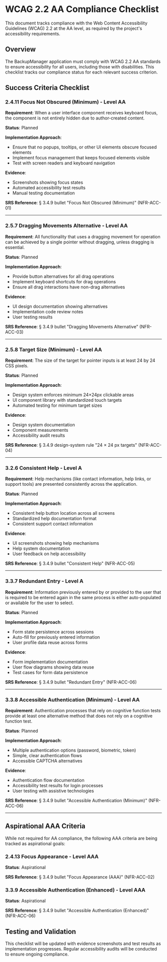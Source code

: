 # WCAG 2.2 AA Compliance Checklist

This document tracks compliance with the Web Content Accessibility Guidelines (WCAG) 2.2 at the AA level, as required by the project's accessibility requirements.

## Overview

The BackupManager application must comply with WCAG 2.2 AA standards to ensure accessibility for all users, including those with disabilities. This checklist tracks our compliance status for each relevant success criterion.

## Success Criteria Checklist

### 2.4.11 Focus Not Obscured (Minimum) - Level AA

**Requirement**: When a user interface component receives keyboard focus, the component is not entirely hidden due to author-created content.

**Status**: Planned

**Implementation Approach**:
- Ensure that no popups, tooltips, or other UI elements obscure focused elements
- Implement focus management that keeps focused elements visible
- Test with screen readers and keyboard navigation

**Evidence**: 
- Screenshots showing focus states
- Automated accessibility test results
- Manual testing documentation

**SRS Reference**: § 3.4.9 bullet "Focus Not Obscured (Minimum)" (NFR-ACC-01)

---

### 2.5.7 Dragging Movements Alternative - Level AA

**Requirement**: All functionality that uses a dragging movement for operation can be achieved by a single pointer without dragging, unless dragging is essential.

**Status**: Planned

**Implementation Approach**:
- Provide button alternatives for all drag operations
- Implement keyboard shortcuts for drag operations
- Ensure all drag interactions have non-drag alternatives

**Evidence**:
- UI design documentation showing alternatives
- Implementation code review notes
- User testing results

**SRS Reference**: § 3.4.9 bullet "Dragging Movements Alternative" (NFR-ACC-03)

---

### 2.5.8 Target Size (Minimum) - Level AA

**Requirement**: The size of the target for pointer inputs is at least 24 by 24 CSS pixels.

**Status**: Planned

**Implementation Approach**:
- Design system enforces minimum 24×24px clickable areas
- UI component library with standardized touch targets
- Automated testing for minimum target sizes

**Evidence**:
- Design system documentation
- Component measurements
- Accessibility audit results

**SRS Reference**: § 3.4.9 design-system rule "24 × 24 px targets" (NFR-ACC-04)

---

### 3.2.6 Consistent Help - Level A

**Requirement**: Help mechanisms (like contact information, help links, or support tools) are presented consistently across the application.

**Status**: Planned

**Implementation Approach**:
- Consistent help button location across all screens
- Standardized help documentation format
- Consistent support contact information

**Evidence**:
- UI screenshots showing help mechanisms
- Help system documentation
- User feedback on help accessibility

**SRS Reference**: § 3.4.9 bullet "Consistent Help" (NFR-ACC-05)

---

### 3.3.7 Redundant Entry - Level A

**Requirement**: Information previously entered by or provided to the user that is required to be entered again in the same process is either auto-populated or available for the user to select.

**Status**: Planned

**Implementation Approach**:
- Form state persistence across sessions
- Auto-fill for previously entered information
- User profile data reuse across forms

**Evidence**:
- Form implementation documentation
- User flow diagrams showing data reuse
- Test cases for form data persistence

**SRS Reference**: § 3.4.9 bullet "Redundant Entry" (NFR-ACC-06)

---

### 3.3.8 Accessible Authentication (Minimum) - Level AA

**Requirement**: Authentication processes that rely on cognitive function tests provide at least one alternative method that does not rely on a cognitive function test.

**Status**: Planned

**Implementation Approach**:
- Multiple authentication options (password, biometric, token)
- Simple, clear authentication flows
- Accessible CAPTCHA alternatives

**Evidence**:
- Authentication flow documentation
- Accessibility test results for login processes
- User testing with assistive technologies

**SRS Reference**: § 3.4.9 bullet "Accessible Authentication (Minimum)" (NFR-ACC-06)

---

## Aspirational AAA Criteria

While not required for AA compliance, the following AAA criteria are being tracked as aspirational goals:

### 2.4.13 Focus Appearance - Level AAA

**Status**: Aspirational

**SRS Reference**: § 3.4.9 bullet "Focus Appearance (AAA)" (NFR-ACC-02)

### 3.3.9 Accessible Authentication (Enhanced) - Level AAA

**Status**: Aspirational

**SRS Reference**: § 3.4.9 bullet "Accessible Authentication (Enhanced)" (NFR-ACC-06)

## Testing and Validation

This checklist will be updated with evidence screenshots and test results as implementation progresses. Regular accessibility audits will be conducted to ensure ongoing compliance.